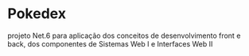# Pokedex
projeto Net.6 para aplicação dos conceitos de desenvolvimento front e back, dos componentes de Sistemas Web I e Interfaces Web II
